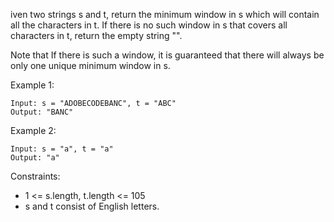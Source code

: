 iven two strings s and t, return the minimum window in s which will contain all the characters in t. If there is no such window in s that covers all characters in t, return the empty string "".

Note that If there is such a window, it is guaranteed that there will always be only one unique minimum window in s.

 

Example 1:
```
Input: s = "ADOBECODEBANC", t = "ABC"
Output: "BANC"
```
Example 2:
```
Input: s = "a", t = "a"
Output: "a"
```

Constraints:

- 1 <= s.length, t.length <= 105
- s and t consist of English letters.